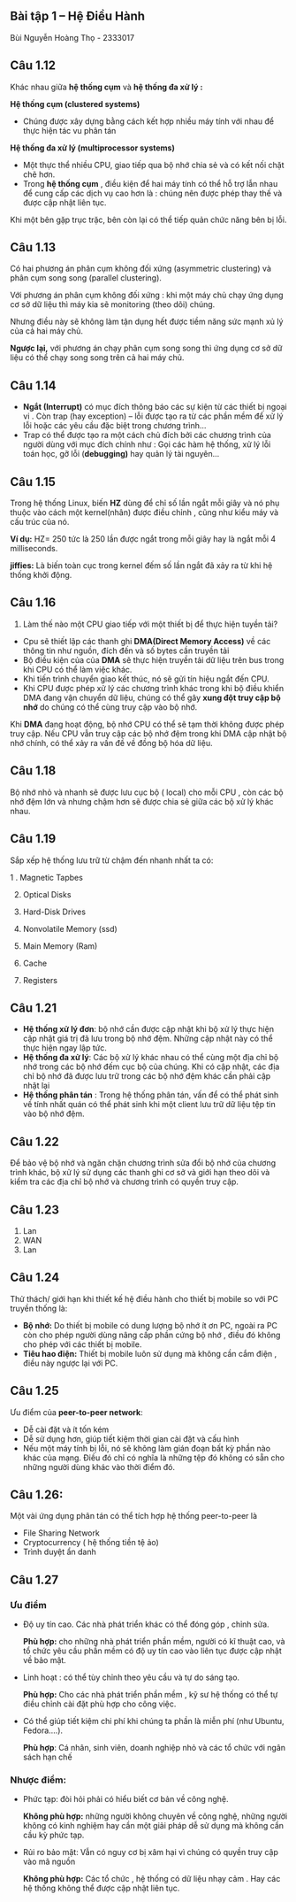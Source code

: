 ## **Bài tập 1 – Hệ Điều Hành**

Bùi Nguyễn Hoàng Thọ - 2333017

## **Câu 1.12**

Khác nhau giữa **hệ thống cụm** và **hệ thống đa xử lý :**

**Hệ thống cụm (clustered systems)**

- Chúng được xây dựng bằng cách kết hợp nhiều máy tính với nhau để thực hiện tác vu phân tán

**Hệ thống đa xử lý (multiprocessor systems)**

- Một thực thể nhiều CPU, giao tiếp qua bộ nhớ chia sẻ và có kết nối chặt chẽ hơn.
- Trong **hệ thống cụm** , điều kiện để hai máy tính có
thể hỗ trợ lẫn nhau để cung cấp các dịch vụ cao hơn là : chúng nên được phép thay thế và được cập nhật liên tục.

Khi một bên gặp trục trặc, bên còn lại có thể tiếp quản chức năng bên bị lỗi.

## **Câu 1.13**

Có hai phương án phân cụm không đối xứng (asymmetric clustering) và phân cụm song song (parallel clustering).

Với phương án phân cụm không đối xứng : khi một máy chủ chạy ứng dụng cơ sở dữ liệu thì máy kia sẽ monitoring (theo dõi) chúng.

Nhưng điều này sẽ không làm tận dụng hết được tiềm năng sức mạnh xủ lý của cả hai máy chủ.

**Ngược lại,** với phương án chạy phân cụm song song thì ứng dụng cơ sở dữ liệu có thể chạy song song trên cả hai máy chủ.

## **Câu 1.14**

- **Ngắt (Interrupt)** có mục đích thông báo các sự
kiện từ các thiết bị ngoại vi . Còn trap (hay exception) – lỗi được tạo
ra từ các phần mềm để xử lý lỗi hoặc các yêu cầu đặc biệt trong chương trình…
- Trap có thể được tạo ra một cách chủ đích bởi các chương trình của
người dùng với mục đích chính như : Gọi các hàm hệ thống, xử lý lỗi toán học, gỡ lỗi (**debugging)** hay quản lý tài nguyên…

## **Câu 1.15**

Trong hệ thống Linux, biến **HZ** dùng để chỉ số lần ngắt mỗi giây và nó phụ thuộc vào cách một kernel(nhân) được điều chỉnh , cũng như kiểu máy và cấu trúc của nó.

**Ví dụ:** HZ= 250 tức là 250 lần được ngắt trong mỗi giây hay là ngắt mỗi 4 milliseconds.

**jiffies:** Là biến toàn cục trong kernel đếm số lần ngắt đã xảy ra từ khi hệ thống khởi động.

## **Câu 1.16**

1. Làm thế nào một CPU giao tiếp với một thiết bị để thực hiện tuyền tải?
- Cpu sẽ thiết lập các thanh ghi **DMA(Direct Memory Access)** về các thông tin như nguồn, đích đến và số bytes cần truyền tải
- Bộ điều kiện của của **DMA** sẽ thực hiện truyền tải dữ liệu trên bus trong khi CPU có thể làm việc khác.
- Khi tiến trình chuyển giao kết thúc, nó sẽ gửi tín hiệu ngắt đến CPU.
- Khi CPU được phép xử lý các chương trình khác trong khi bộ điều khiển DMA đang vận chuyển dữ liệu, chúng có thể gây **xung đột truy cập bộ nhớ** do chúng có thể cùng truy cập vào bộ nhớ.

Khi **DMA** đang hoạt động, bộ nhớ CPU có thể sẽ tạm thời không được phép truy cập. Nếu CPU vẫn truy cập các bộ nhớ đệm trong khi DMA cập nhật bộ nhớ chính, có thể xảy ra vấn đề về đồng bộ hóa dữ liệu.

## **Câu 1.18**

Bộ nhớ nhỏ và nhanh sẽ được lưu cục bộ ( local) cho mỗi CPU , còn các bộ nhớ đệm lớn và nhưng chậm hơn sẽ được chia sẻ giữa các bộ xử lý khác nhau.

## **Câu 1.19**

Sắp xếp hệ thống lưu trữ từ chậm đến nhanh nhất ta có:

1 . Magnetic Tapbes

2. Optical Disks

3. Hard-Disk Drives

4. Nonvolatile Memory (ssd)

5. Main Memory (Ram)

6. Cache

7. Registers

## **Câu 1.21**

- **Hệ thống xử lý đơn**: bộ nhớ cần được cập nhật khi bộ xử lý thực
hiện cập nhật giá trị đã lưu trong bộ nhớ đệm. Những cập nhật này có thể thực hiện ngay lập tức.
- **Hệ thống đa xử lý**: Các bộ xử lý khác nhau có thể cùng một địa chỉ bộ nhớ trong các bộ nhớ đếm cục bộ của chúng. Khi có cập nhật, các địa chỉ bộ nhớ đã được lưu trữ trong các bộ nhớ đệm khác cần phải cập nhật lại
- **Hệ thống phân tán** : Trong hệ thống phân tán, vấn để có thể phát sinh về tính nhất quán có thể phát sinh khi một client lưu trữ dữ liệu tệp
tin vào bộ nhớ đệm.

## **Câu 1.22**

Để bảo vệ bộ nhớ và ngăn chặn chương trình sửa đổi bộ nhớ của chương 
trình khác, bộ xử lý sử dụng các thanh ghi cơ sở và giới hạn theo dõi và
 kiểm tra các địa chỉ bộ nhớ và chương trình có quyền truy cập.

## **Câu 1.23**

1. Lan
2. WAN
3. Lan

## **Câu 1.24**

Thử thách/ giới hạn khi thiết kế hệ điều hành cho thiết bị mobile so với PC truyền thống là:

- **Bộ nhớ:** Do thiết bị mobile có dung lượng bộ nhớ ít
ơn PC, ngoài ra PC còn cho phép người dùng nâng cấp phần cứng bộ nhớ ,
điều đó không cho phép với các thiết bị mobile.
- **Tiêu hao điện:** Thiết bị mobile luôn sử dụng mà không cần cắm điện , điều này ngược lại với PC.

## **Câu 1.25**

Ưu điểm của **peer-to-peer network**:

- Dễ cài đặt và ít tốn kém
- Dễ sử dụng hơn, giúp tiết kiệm thời gian cài đặt và cấu hình
- Nếu một máy tính bị lỗi, nó sẽ không làm gián đoạn bất kỳ phần nào khác của mạng. Điều đó chỉ có nghĩa là những tệp đó không có sẵn cho những người dùng khác vào thời điểm đó.

## **Câu 1.26**:

Một vài ứng dụng phân tán có thể tích hợp hệ thống peer-to-peer là

- File Sharing Network
- Cryptocurrency ( hệ thống tiền tệ ảo)
- Trình duyệt ẩn danh

## **Câu 1.27**

### Ưu điểm

- Độ uy tín cao. Các nhà phát triển khác có thể đóng góp , chỉnh sửa.
    
    **Phù hợp:** cho những nhà phát triển phần mềm, người có
     kĩ thuật cao, và tổ chức yêu cầu phần mềm có độ uy tín cao vào liên tục
     được cập nhật về bảo mật.
    
- Linh hoạt : có thể tùy chỉnh theo yêu cầu và tự do sáng tạo.
    
    **Phù hợp:** Cho các nhà phát triển phần mềm , kỹ sư hệ thống có thể tự điều chỉnh cài đặt phù hợp cho công việc.
    
- Có thể giúp tiết kiệm chi phí khi chúng ta phần là miễn phí (như Ubuntu, Fedora….).
    
    **Phù hợp**: Cá nhân, sinh viên, doanh nghiệp nhỏ và các tổ chức với ngân sách hạn chế
    

### **Nhược điểm:**

- Phức tạp: đòi hỏi phải có hiểu biết cơ bản về công nghệ.
    
    **Không phù hợp:** những người không chuyên về công nghệ, những người không có kinh nghiệm hay cần một giải pháp dễ sử dụng mà 
    không cần cầu kỳ phức tạp.
    
- Rủi ro bảo mật: Vẫn có nguy cơ bị xâm hại vì chúng có quyền truy cập vào mã nguồn
    
    **Không phù hợp:** Các tổ chức , hệ thống có dữ liệu nhạy cảm . Hay các hệ thống không thể được cập nhật liên tục.